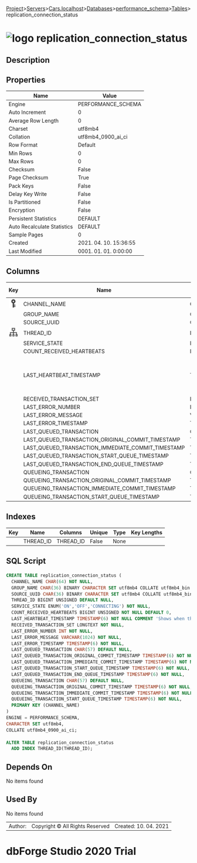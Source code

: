 [Project](../../../../../startpage.md)>[Servers](../../../../Servers.md)>[Cars.localhost](../../../Cars.localhost.md)>[Databases](../../Databases.md)>[performance_schema](../performance_schema.md)>[Tables](Tables.md)>replication_connection_status


# ![logo](../../../../../Images/table64.svg) replication_connection_status

## <a name="#Description"></a>Description
> 
## <a name="#Properties"></a>Properties
|Name|Value|
|---|---|
|Engine|PERFORMANCE_SCHEMA|
|Auto Increment|0|
|Average Row Length|0|
|Charset|utf8mb4|
|Collation|utf8mb4_0900_ai_ci|
|Row Format|Default|
|Min Rows|0|
|Max Rows|0|
|Checksum|False|
|Page Checksum|True|
|Pack Keys|False|
|Delay Key Write|False|
|Is Partitioned|False|
|Encryption|False|
|Persistent Statistics|DEFAULT|
|Auto Recalculate Statistics|DEFAULT|
|Sample Pages|0|
|Created|2021. 04. 10. 15:36:55|
|Last Modified|0001. 01. 01. 0:00:00|


## <a name="#Columns"></a>Columns
|Key|Name|Data Type|Length|Precision|Scale|Unsigned|Zerofill|Binary|Not Null|Auto Increment|Default|Virtual|Description|
|:---:|---|---|---|---|---|---|---|---|---|---|---|---|---|
|[![Primary Key ](../../../../../Images/primarykey.svg)](#Indexes)|CHANNEL_NAME|CHAR|64|||False|False|False|True|False||False||
||GROUP_NAME|CHAR|36|||False|False|True|True|False||False||
||SOURCE_UUID|CHAR|36|||False|False|True|True|False||False||
|[![Indexes THREAD_ID](../../../../../Images/index.svg)](#Indexes)|THREAD_ID|BIGINT||20||True|False|False|False|False|NULL|False||
||SERVICE_STATE|ENUM|0|||False|False|False|True|False||False||
||COUNT_RECEIVED_HEARTBEATS|BIGINT||20||True|False|False|True|False|'0'|False||
||LAST_HEARTBEAT_TIMESTAMP|TIMESTAMP|0|6||False|False|False|True|False||False|Shows when the most recent heartbeat signal was received.|
||RECEIVED_TRANSACTION_SET|LONGTEXT||||False|False|False|True|False||False||
||LAST_ERROR_NUMBER|INT||11||False|False|False|True|False||False||
||LAST_ERROR_MESSAGE|VARCHAR|1024|||False|False|False|True|False||False||
||LAST_ERROR_TIMESTAMP|TIMESTAMP|0|6||False|False|False|True|False||False||
||LAST_QUEUED_TRANSACTION|CHAR|57|||False|False|False|False|False|NULL|False||
||LAST_QUEUED_TRANSACTION_ORIGINAL_COMMIT_TIMESTAMP|TIMESTAMP|0|6||False|False|False|True|False||False||
||LAST_QUEUED_TRANSACTION_IMMEDIATE_COMMIT_TIMESTAMP|TIMESTAMP|0|6||False|False|False|True|False||False||
||LAST_QUEUED_TRANSACTION_START_QUEUE_TIMESTAMP|TIMESTAMP|0|6||False|False|False|True|False||False||
||LAST_QUEUED_TRANSACTION_END_QUEUE_TIMESTAMP|TIMESTAMP|0|6||False|False|False|True|False||False||
||QUEUEING_TRANSACTION|CHAR|57|||False|False|False|False|False|NULL|False||
||QUEUEING_TRANSACTION_ORIGINAL_COMMIT_TIMESTAMP|TIMESTAMP|0|6||False|False|False|True|False||False||
||QUEUEING_TRANSACTION_IMMEDIATE_COMMIT_TIMESTAMP|TIMESTAMP|0|6||False|False|False|True|False||False||
||QUEUEING_TRANSACTION_START_QUEUE_TIMESTAMP|TIMESTAMP|0|6||False|False|False|True|False||False||

## <a name="#Indexes"></a>Indexes
|Key|Name|Columns|Unique|Type|Key Lengths|
|:---:|---|---|---|---|---|
||THREAD_ID|THREAD_ID|False|None||

## <a name="#SqlScript"></a>SQL Script
```SQL
CREATE TABLE replication_connection_status (
  CHANNEL_NAME CHAR(64) NOT NULL,
  GROUP_NAME CHAR(36) BINARY CHARACTER SET utf8mb4 COLLATE utf8mb4_bin NOT NULL,
  SOURCE_UUID CHAR(36) BINARY CHARACTER SET utf8mb4 COLLATE utf8mb4_bin NOT NULL,
  THREAD_ID BIGINT UNSIGNED DEFAULT NULL,
  SERVICE_STATE ENUM('ON','OFF','CONNECTING') NOT NULL,
  COUNT_RECEIVED_HEARTBEATS BIGINT UNSIGNED NOT NULL DEFAULT 0,
  LAST_HEARTBEAT_TIMESTAMP TIMESTAMP(6) NOT NULL COMMENT 'Shows when the most recent heartbeat signal was received.',
  RECEIVED_TRANSACTION_SET LONGTEXT NOT NULL,
  LAST_ERROR_NUMBER INT NOT NULL,
  LAST_ERROR_MESSAGE VARCHAR(1024) NOT NULL,
  LAST_ERROR_TIMESTAMP TIMESTAMP(6) NOT NULL,
  LAST_QUEUED_TRANSACTION CHAR(57) DEFAULT NULL,
  LAST_QUEUED_TRANSACTION_ORIGINAL_COMMIT_TIMESTAMP TIMESTAMP(6) NOT NULL,
  LAST_QUEUED_TRANSACTION_IMMEDIATE_COMMIT_TIMESTAMP TIMESTAMP(6) NOT NULL,
  LAST_QUEUED_TRANSACTION_START_QUEUE_TIMESTAMP TIMESTAMP(6) NOT NULL,
  LAST_QUEUED_TRANSACTION_END_QUEUE_TIMESTAMP TIMESTAMP(6) NOT NULL,
  QUEUEING_TRANSACTION CHAR(57) DEFAULT NULL,
  QUEUEING_TRANSACTION_ORIGINAL_COMMIT_TIMESTAMP TIMESTAMP(6) NOT NULL,
  QUEUEING_TRANSACTION_IMMEDIATE_COMMIT_TIMESTAMP TIMESTAMP(6) NOT NULL,
  QUEUEING_TRANSACTION_START_QUEUE_TIMESTAMP TIMESTAMP(6) NOT NULL,
  PRIMARY KEY (CHANNEL_NAME)
)
ENGINE = PERFORMANCE_SCHEMA,
CHARACTER SET utf8mb4,
COLLATE utf8mb4_0900_ai_ci;

ALTER TABLE replication_connection_status 
  ADD INDEX THREAD_ID(THREAD_ID);
```

## <a name="#DependsOn"></a>Depends On
No items found

## <a name="#UsedBy"></a>Used By
No items found

||||
|---|---|---|
|Author: |Copyright © All Rights Reserved|Created: 10. 04. 2021|
# dbForge Studio 2020 Trial